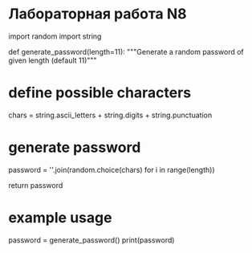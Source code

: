 # Лабораторная работа N8
import random
import string

def generate_password(length=11):
"""Generate a random password of given length (default 11)"""
# define possible characters
chars = string.ascii_letters + string.digits + string.punctuation

# generate password
password = ''.join(random.choice(chars) for i in range(length))

return password

# example usage
password = generate_password()
print(password)

